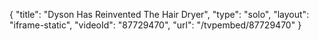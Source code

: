 {
    "title": "Dyson Has Reinvented The Hair Dryer",
    "type": "solo",
    "layout": "iframe-static",
    "videoId": "87729470",
    "url": "\/tvpembed\/87729470"
}
